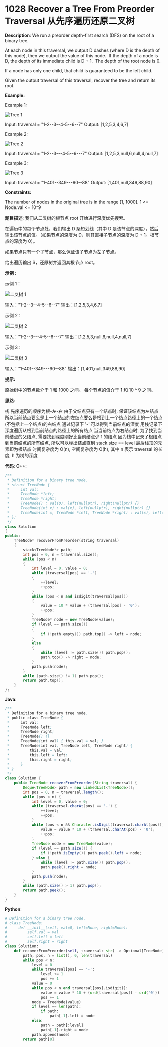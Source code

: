 # 1028 Recover a Tree From Preorder Traversal 从先序遍历还原二叉树

__Description__:
We run a preorder depth-first search (DFS) on the root of a binary tree.

At each node in this traversal, we output D dashes (where D is the depth of this node), then we output the value of this node.  If the depth of a node is D, the depth of its immediate child is D + 1.  The depth of the root node is 0.

If a node has only one child, that child is guaranteed to be the left child.

Given the output traversal of this traversal, recover the tree and return its root.

__Example:__

Example 1:

![Tree 1](https://assets.leetcode.com/uploads/2019/04/08/recover-a-tree-from-preorder-traversal.png)

Input: traversal = "1-2--3--4-5--6--7"
Output: [1,2,5,3,4,6,7]

Example 2:

![Tree 2](https://assets.leetcode.com/uploads/2019/04/11/screen-shot-2019-04-10-at-114101-pm.png)

Input: traversal = "1-2--3---4-5--6---7"
Output: [1,2,5,3,null,6,null,4,null,7]

Example 3:

![Tree 3](https://assets.leetcode.com/uploads/2019/04/11/screen-shot-2019-04-10-at-114955-pm.png)

Input: traversal = "1-401--349---90--88"
Output: [1,401,null,349,88,90]

__Constraints:__

The number of nodes in the original tree is in the range [1, 1000].
1 <= Node.val <= 10^9

__题目描述__:
我们从二叉树的根节点 root 开始进行深度优先搜索。

在遍历中的每个节点处，我们输出 D 条短划线（其中 D 是该节点的深度），然后输出该节点的值。（如果节点的深度为 D，则其直接子节点的深度为 D + 1。根节点的深度为 0）。

如果节点只有一个子节点，那么保证该子节点为左子节点。

给出遍历输出 S，还原树并返回其根节点 root。

__示例 :__

示例 1：

![二叉树 1](https://assets.leetcode-cn.com/aliyun-lc-upload/uploads/2019/04/12/recover-a-tree-from-preorder-traversal.png)

输入："1-2--3--4-5--6--7"
输出：[1,2,5,3,4,6,7]

示例 2：

![二叉树 2](https://assets.leetcode-cn.com/aliyun-lc-upload/uploads/2019/04/12/screen-shot-2019-04-10-at-114101-pm.png)

输入："1-2--3---4-5--6---7"
输出：[1,2,5,3,null,6,null,4,null,7]

示例 3：

![二叉树 3](https://assets.leetcode-cn.com/aliyun-lc-upload/uploads/2019/04/12/screen-shot-2019-04-10-at-114955-pm.png)

输入："1-401--349---90--88"
输出：[1,401,null,349,88,90]

__提示:__

原始树中的节点数介于 1 和 1000 之间。
每个节点的值介于 1 和 10 ^ 9 之间。

__思路__:

栈
先序遍历的顺序为根-左-右
由于父结点只有一个结点时, 保证该结点为左结点
所以当前结点要么是上一个结点的左结点要么是根到上一个结点路径上的一个结点(不包括上一个结点)的右结点
通过记录下 '-' 可以得到当前结点的深度
用栈记录下深度遍历从根到当前结点的路径上的所有结点
当当前结点为右结点时, 为了找到当前结点的父结点, 需要找到深度刚好比当前结点少 1 的结点
因为栈中记录了根结点到当前结点的所有结点, 所以可以弹出结点直到 stack.size == level
最后栈顶的元素即为根结点
时间复杂度为 O(n), 空间复杂度为 O(h), 其中 n 表示 traversal 的长度, h 为树的深度

__代码__:
__C++__:

```C++
/**
 * Definition for a binary tree node.
 * struct TreeNode {
 *     int val;
 *     TreeNode *left;
 *     TreeNode *right;
 *     TreeNode() : val(0), left(nullptr), right(nullptr) {}
 *     TreeNode(int x) : val(x), left(nullptr), right(nullptr) {}
 *     TreeNode(int x, TreeNode *left, TreeNode *right) : val(x), left(left), right(right) {}
 * };
 */
class Solution 
{
public:
    TreeNode* recoverFromPreorder(string traversal) 
    {
        stack<TreeNode*> path;
        int pos = 0, n = traversal.size();
        while (pos < n) 
        {
            int level = 0, value = 0;
            while (traversal[pos] == '-')
            {
                ++level;
                ++pos;
            }
            while (pos < n and isdigit(traversal[pos]))
            {
                value = 10 * value + (traversal[pos] - '0');
                ++pos;
            }
            TreeNode* node = new TreeNode(value);
            if (level == path.size()) 
            {
                if (!path.empty()) path.top() -> left = node;
            }
            else
            {
                while (level != path.size()) path.pop();
                path.top() -> right = node;
            }
            path.push(node);
        }
        while (path.size() != 1) path.pop();
        return path.top();
    }
};
```

__Java__:

```Java
/**
 * Definition for a binary tree node.
 * public class TreeNode {
 *     int val;
 *     TreeNode left;
 *     TreeNode right;
 *     TreeNode() {}
 *     TreeNode(int val) { this.val = val; }
 *     TreeNode(int val, TreeNode left, TreeNode right) {
 *         this.val = val;
 *         this.left = left;
 *         this.right = right;
 *     }
 * }
 */
class Solution {
    public TreeNode recoverFromPreorder(String traversal) {
        Deque<TreeNode> path = new LinkedList<TreeNode>();
        int pos = 0, n = traversal.length();
        while (pos < n) {
            int level = 0, value = 0;
            while (traversal.charAt(pos) == '-') {
                ++level;
                ++pos;
            }
            while (pos < n && Character.isDigit(traversal.charAt(pos))) {
                value = value * 10 + (traversal.charAt(pos) - '0');
                ++pos;
            }
            TreeNode node = new TreeNode(value);
            if (level == path.size()) {
                if (!path.isEmpty()) path.peek().left = node;
            } else {
                while (level != path.size()) path.pop();
                path.peek().right = node;
            }
            path.push(node);
        }
        while (path.size() > 1) path.pop();
        return path.peek();
    }
}
```

__Python__:

```Python
# Definition for a binary tree node.
# class TreeNode:
#     def __init__(self, val=0, left=None, right=None):
#         self.val = val
#         self.left = left
#         self.right = right
class Solution:
    def recoverFromPreorder(self, traversal: str) -> Optional[TreeNode]:
        path, pos, n = list(), 0, len(traversal)
        while pos < n:
            level = 0
            while traversal[pos] == '-':
                level += 1
                pos += 1
            value = 0
            while pos < n and traversal[pos].isdigit():
                value = value * 10 + (ord(traversal[pos]) - ord('0'))
                pos += 1
            node = TreeNode(value)
            if level == len(path):
                if path:
                    path[-1].left = node
            else:
                path = path[:level]
                path[-1].right = node
            path.append(node)
        return path[0]
```
